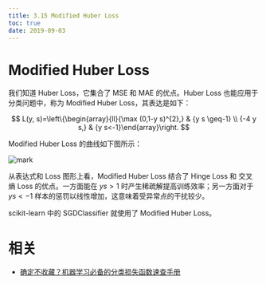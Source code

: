 ```yaml
---
title: 3.15 Modified Huber Loss
toc: true
date: 2019-09-03
---
```

# Modified Huber Loss


我们知道 Huber Loss，它集合了 MSE 和 MAE 的优点。Huber Loss 也能应用于分类问题中，称为 Modified Huber Loss，其表达是如下：

$$
L(y, s)=\left\{\begin{array}{ll}{\max (0,1-y s)^{2},} & {y s \geq-1} \\ {-4 y s,} & {y s<-1}\end{array}\right.
$$

Modified Huber Loss 的曲线如下图所示：

![mark](http://images.iterate.site/blog/image/20190902/A0TrWV4I21wh.png?imageslim)

从表达式和 Loss 图形上看，Modified Huber Loss 结合了 Hinge Loss 和 交叉熵 Loss 的优点。一方面能在 $ys > 1$ 时产生稀疏解提高训练效率；另一方面对于 $ys < −1$ 样本的惩罚以线性增加，这意味着受异常点的干扰较少。


scikit-learn 中的 SGDClassifier 就使用了 Modified Huber Loss。



# 相关

- [确定不收藏？机器学习必备的分类损失函数速查手册](https://redstonewill.com/1584/)
